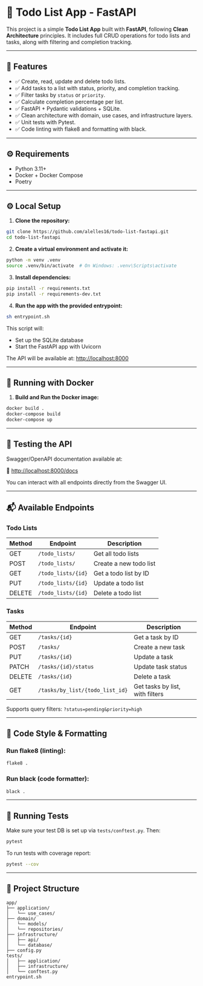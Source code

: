 # 📝 Todo List App - FastAPI

This project is a simple **Todo List App** built with **FastAPI**, following **Clean Architecture** principles. It includes full CRUD operations for todo lists and tasks, along with filtering and completion tracking.

---

## 📌 Features

- ✅ Create, read, update and delete todo lists.
- ✅ Add tasks to a list with status, priority, and completion tracking.
- ✅ Filter tasks by `status` or `priority`.
- ✅ Calculate completion percentage per list.
- ✅ FastAPI + Pydantic validations + SQLite.
- ✅ Clean architecture with domain, use cases, and infrastructure layers.
- ✅ Unit tests with Pytest.
- ✅ Code linting with flake8 and formatting with black.

---

## ⚙️ Requirements

- Python 3.11+
- Docker + Docker Compose
- Poetry

---

## ⚙️ Local Setup

1. **Clone the repository:**

```bash
git clone https://github.com/alelles16/todo-list-fastapi.git
cd todo-list-fastapi
```

2. **Create a virtual environment and activate it:**

```bash
python -m venv .venv
source .venv/bin/activate  # On Windows: .venv\Scripts\activate
```

3. **Install dependencies:**

```bash
pip install -r requirements.txt
pip install -r requirements-dev.txt
```

4. **Run the app with the provided entrypoint:**

```bash
sh entrypoint.sh
```

This script will:
- Set up the SQLite database
- Start the FastAPI app with Uvicorn

The API will be available at: [http://localhost:8000](http://localhost:8000)

---

## 🐳 Running with Docker

1. **Build and Run the Docker image:**

```bash
docker build .
docker-compose build
docker-compose up
```

---

## 🧪 Testing the API

Swagger/OpenAPI documentation available at:

🔗 [http://localhost:8000/docs](http://localhost:8000/docs)

You can interact with all endpoints directly from the Swagger UI.

---

## 📬 Available Endpoints

### Todo Lists

| Method | Endpoint             | Description                  |
|--------|----------------------|------------------------------|
| GET    | `/todo_lists/`       | Get all todo lists           |
| POST   | `/todo_lists/`       | Create a new todo list       |
| GET    | `/todo_lists/{id}`   | Get a todo list by ID        |
| PUT    | `/todo_lists/{id}`   | Update a todo list           |
| DELETE | `/todo_lists/{id}`   | Delete a todo list           |

### Tasks

| Method | Endpoint                           | Description                            |
|--------|------------------------------------|----------------------------------------|
| GET    | `/tasks/{id}`                      | Get a task by ID                       |
| POST   | `/tasks/`                          | Create a new task                      |
| PUT    | `/tasks/{id}`                      | Update a task                          |
| PATCH  | `/tasks/{id}/status`               | Update task status                     |
| DELETE | `/tasks/{id}`                      | Delete a task                          |
| GET    | `/tasks/by_list/{todo_list_id}`    | Get tasks by list, with filters        |

Supports query filters: `?status=pending&priority=high`

---

## 🧹 Code Style & Formatting

### Run flake8 (linting):

```bash
flake8 .
```

### Run black (code formatter):

```bash
black .
```

---

## 🧪 Running Tests

Make sure your test DB is set up via `tests/conftest.py`. Then:

```bash
pytest
```

To run tests with coverage report:

```bash
pytest --cov
```

---

## 📁 Project Structure

```
app/
├── application/
│   └── use_cases/
├── domain/
│   └── models/
│   └── repositories/
├── infrastructure/
│   ├── api/
│   └── database/
├── config.py
tests/
│   ├── application/
│   ├── infrastructure/
│   └── conftest.py
entrypoint.sh
```

